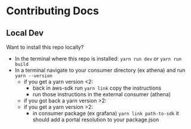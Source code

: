 # Contributing Docs

## Local Dev

Want to install this repo locally?

- In the terminal where this repo is installed: `yarn run dev` or `yarn run build`
- In a terminal navigate to your consumer directory (ex athena) and run `yarn --version`
  - if you get a yarn version <2:
    - back in aws-sdk run `yarn link` copy the instructions
    - run those instructions in the external consumer (athena)
  - if you got back a yarn version >2:
  - if you get a yarn version >2:
    - in consumer package (ex grafana) `yarn link path-to-sdk` it should add a portal resolution to your package.json
